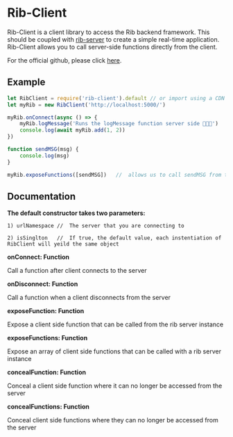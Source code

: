 # Rib-Client
Rib-Client is a client library to access the Rib backend framework. This should be coupled with [rib-server](https://www.npmjs.com/package/rib-server) to create a simple real-time application. Rib-Client allows you to call server-side functions directly from the client.

For the official github, please click [here](https://github.com/TheCollinCashio/Rib).

## Example
```js
let RibClient = require('rib-client').default // or import using a CDN
let myRib = new RibClient('http://localhost:5000/')

myRib.onConnect(async () => {
    myRib.logMessage('Runs the logMessage function server side 👨🏻‍💻')
    console.log(await myRib.add(1, 2))
})

function sendMSG(msg) {
    console.log(msg)
}

myRib.exposeFunctions([sendMSG])   //  allows us to call sendMSG from the server
```

## Documentation
**The default constructor takes two parameters:**
```
1) urlNamespace //  The server that you are connecting to
```
```
2) isSinglton   //  If true, the default value, each instentiation of RibClient will yeild the same object
```

**onConnect: Function**

Call a function after client connects to the server

**onDisconnect: Function**

Call a function when a client disconnects from the server

**exposeFunction: Function** 

Expose a client side function that can be called from the rib server instance

**exposeFunctions: Function** 

Expose an array of client side functions that can be called with a rib server instance

**concealFunction: Function** 

Conceal a client side function where it can no longer be accessed from the server

**concealFunctions: Function** 

Conceal client side functions where they can no longer be accessed from the server
